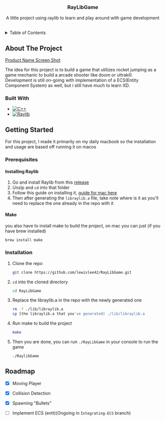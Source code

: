 



<!-- Improved compatibility of back to top link: See: https://github.com/othneildrew/Best-README-Template/pull/73 -->
<!--
*** Thanks for checking out the Best-README-Template. If you have a suggestion
*** that would make this better, please fork the repo and create a pull request
*** or simply open an issue with the tag "enhancement".
*** Don't forget to give the project a star!
*** Thanks again! Now go create something AMAZING! :D
-->



<!-- PROJECT SHIELDS -->
<!--
*** I'm using markdown "reference style" links for readability.
*** Reference links are enclosed in brackets [ ] instead of parentheses ( ).
*** See the bottom of this document for the declaration of the reference variables
*** for contributors-url, forks-url, etc. This is an optional, concise syntax you may use.
*** https://www.markdownguide.org/basic-syntax/#reference-style-links
-->



<!-- PROJECT LOGO -->
<br />
<div align="center">

<h3 align="center">RayLibGame</h3>

  <p align="center">
    A little project using raylib to learn and play around with game development
    <br />
    <br />
  </p>
</div>



<!-- TABLE OF CONTENTS -->
<details>
  <summary>Table of Contents</summary>
  <ol>
    <li>
      <a href="#about-the-project">About The Project</a>
      <ul>
        <li><a href="#built-with">Built With</a></li>
      </ul>
    </li>
    <li>
      <a href="#getting-started">Getting Started</a>
      <ul>
        <li><a href="#prerequisites">Prerequisites</a></li>
        <li><a href="#installation">Installation</a></li>
      </ul>
    </li>
    <li><a href="#roadmap">Roadmap</a></li>
  </ol>
</details>



<!-- ABOUT THE PROJECT -->
## About The Project

[Product Name Screen Shot][game-video]

The idea for this project is to build a game that utilizes rocket jumping as a game mechanic to build a arcade shooter like doom or ultrakill.
Development is still on-going with implementation of a ECS(Entity Component System) as well, but i still have much to learn XD.




### Built With

* [![C++][C++]][C++-url]
* [![Raylib][Raylib]][Raylib-url]




<!-- GETTING STARTED -->
## Getting Started

For this project, I made it primarily on my daily macbook so the installation and usage are based off running it on macos

### Prerequisites
#### Installing Raylib
1. Go and install Raylib from this [release](https://github.com/raysan5/raylib/releases/tag/5.5)
2. Unzip and `cd` into that folder
3. Follow this guide on installing it, [guide for mac here](https://github.com/raysan5/raylib/wiki/Working-on-macOS)
4. Then after generating the `libraylib.a` file, take note where is it as you'll need to replace the one already in the repo with it

#### Make
you also have to install make to build the project, on mac you can just (if you have brew installed)
```sh
brew install make
```

### Installation

1. Clone the repo
   ```sh
   git clone https://github.com/lewislee42/RayLibGame.git
   ```
2. `cd` into the cloned directory
   ```sh
   cd RayLibGame
   ```
3. Replace the libraylib.a in the repo with the newly generated one
   ```sh
   rm -f ./lib/libraylib.a
   cp [the libraylib.a that you've generated] ./lib/libraylib.a
   ```
4. Run make to build the project
   ```sh
   make
   ```
5. Then you are done, you can run `./RayLibGame` in your console to run the game
   ```sh
   ./RaylibGame
   ```






<!-- ROADMAP -->
## Roadmap

- [x] Moving Player
- [x] Collision Detection
- [x] Spawning "Bullets"
- [ ] Implement ECS (entt)(Ongoing in `Integrating-ECS` branch)








<!-- MARKDOWN LINKS & IMAGES -->
<!-- https://www.markdownguide.org/basic-syntax/#reference-style-links -->
[contributors-shield]: https://img.shields.io/github/contributors/github_username/repo_name.svg?style=for-the-badge
[contributors-url]: https://github.com/github_username/repo_name/graphs/contributors
[forks-shield]: https://img.shields.io/github/forks/github_username/repo_name.svg?style=for-the-badge
[forks-url]: https://github.com/github_username/repo_name/network/members
[stars-shield]: https://img.shields.io/github/stars/github_username/repo_name.svg?style=for-the-badge
[stars-url]: https://github.com/github_username/repo_name/stargazers
[issues-shield]: https://img.shields.io/github/issues/github_username/repo_name.svg?style=for-the-badge
[issues-url]: https://github.com/github_username/repo_name/issues
[license-shield]: https://img.shields.io/github/license/github_username/repo_name.svg?style=for-the-badge
[license-url]: https://github.com/github_username/repo_name/blob/master/LICENSE.txt
[linkedin-shield]: https://img.shields.io/badge/-LinkedIn-black.svg?style=for-the-badge&logo=linkedin&colorB=555
[linkedin-url]: https://linkedin.com/in/linkedin_username
[game-video]: https://github.com/user-attachments/assets/37920c99-0dc6-46ef-8a68-8e5f40b20d4a
[C++]: https://img.shields.io/badge/C++-%2300599C.svg?logo=c%2B%2B&logoColor=white
[C++-url]: #
[RayLib]: https://img.shields.io/badge/RAYLIB-FFFFFF?style=for-the-badge&logo=raylib&logoColor=black
[Raylib-url]: https://www.raylib.com




